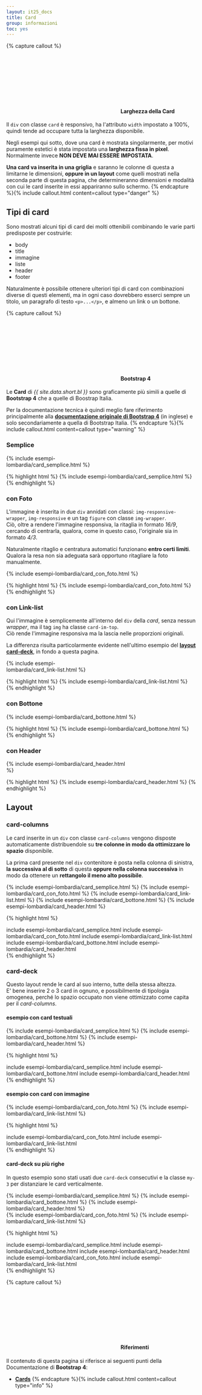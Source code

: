 ```yaml
---
layout: it25_docs
title: Card
group: informazioni
toc: yes
---
```


{% capture callout %}
####  <svg class="icon icon-danger icon-lg"><use xlink:href="{{ site.baseurl }}/dist/svg/sprite.svg#it-close-circle"></use></svg> Larghezza della Card
Il `div` con classe `card` è responsivo, ha l'attributo `width` impostato a 100%, quindi tende ad occupare tutta la larghezza disponibile.

Negli esempi qui sotto, dove una card è mostrata singolarmente, per motivi puramente estetici è stata impostata una **larghezza fissa in pixel**. Normalmente invece **NON DEVE MAI ESSERE IMPOSTATA**.

**Una card va inserita in una griglia** e saranno le colonne di questa a limitarne le dimensioni, **oppure in un layout** come quelli mostrati nella seconda parte di questa pagina, che determineranno dimensioni e modalità con cui le card inserite in essi appariranno sullo schermo.
{% endcapture %}{% include callout.html content=callout type="danger" %}


## Tipi di card
Sono mostrati alcuni tipi di card dei molti ottenibili combinando le varie parti predisposte per costruirle:
- body
- title
- immagine
- liste
- header
- footer

Naturalmente è possibile ottenere ulteriori tipi di card con combinazioni diverse di questi elementi, ma in ogni caso dovrebbero esserci sempre un titolo, un paragrafo di testo `<p>...</p>`, e almeno un link o un bottone.

{% capture callout %}
#### <svg class="icon icon-warning icon-lg"><use xlink:href="{{ site.baseurl }}/dist/svg/sprite.svg#it-warning-circle"></use></svg> Bootstrap 4
Le **Card** di *{{ site.data.short.bl }}* sono graficamente più simili a quelle di **Bootstrap 4** che a quelle di Boostrap Italia.

Per la documentazione tecnica è quindi meglio fare riferimento principalmente alla **[documentazione originale di Bootstrap 4](https://getbootstrap.com/docs/4.0/components/card/)**  (in inglese) e solo secondariamente a quella di Bootstrap Italia.
{% endcapture %}{% include callout.html content=callout type="warning" %}


### Semplice

<div class="bd-example">
  <div style="width: 18rem;">
    {% include esempi-lombardia/card_semplice.html %}
  </div>
</div>

{% highlight html %}
{% include esempi-lombardia/card_semplice.html %}
{% endhighlight %}


### con Foto

L'immagine è inserita in due `div` annidati con classi: `img-responsive-wrapper`, `img-responsive` e un tag `figure` con classe `img-wrapper`.  
Ciò, oltre a rendere l'immagine responsiva, la ritaglia in formato *16/9*, cercando di centrarla, qualora, come in questo caso, l'originale sia in formato *4/3*.

Naturalmente ritaglio e centratura automatici funzionano **entro certi limiti**. Qualora la resa non sia adeguata sarà opportuno ritagliare la foto manualmente.

<div class="bd-example">
  <div style="width: 25rem;">
    {% include esempi-lombardia/card_con_foto.html %}
  </div>
</div>

{% highlight html %}
{% include esempi-lombardia/card_con_foto.html %}
{% endhighlight %}


### con Link-list

Qui l'immagine è semplicemente all'interno del `div` della *card*, senza nessun *wrapper*, ma il tag `img` ha classe `card-im-top`.  
Ciò rende l'immagine responsiva ma la lascia nelle proporzioni originali.

La differenza risulta particolarmente evidente nell'ultimo esempio del **[layout card-deck](#card-deck)**, in fondo a questa pagina.

<div class="bd-example">
  <div style="width: 14rem;">
    {% include esempi-lombardia/card_link-list.html %}
  </div>
</div>

{% highlight html %}
{% include esempi-lombardia/card_link-list.html %}
{% endhighlight %}


### con Bottone
<div class="bd-example">
  <div style="width: 22rem;">
    {% include esempi-lombardia/card_bottone.html %}
  </div>
</div>

{% highlight html %}
{% include esempi-lombardia/card_bottone.html %}
{% endhighlight %}


### con Header

<div class="bd-example">
  <div style="width: 20rem;">
    {% include esempi-lombardia/card_header.html %}
  </div>
</div>

{% highlight html %}
{% include esempi-lombardia/card_header.html %}
{% endhighlight %}


## Layout

### card-columns
Le card inserite in un `div` con classe `card-columns` vengono disposte automaticamente distribuendole su **tre colonne in modo da ottimizzare lo spazio** disponibile.

La prima card presente nel `div` contenitore è posta nella colonna di sinistra, **la successiva al di sotto** di questa **oppure nella colonna successiva** in modo da ottenere un **rettangolo il meno alto possibile**.

<div class="bd-example">
  <div class="card-columns">
    {% include esempi-lombardia/card_semplice.html %}
    {% include esempi-lombardia/card_con_foto.html %}
    {% include esempi-lombardia/card_link-list.html %}
    {% include esempi-lombardia/card_bottone.html %}
    {% include esempi-lombardia/card_header.html %}
  </div>
</div>

{% highlight html %}
<div class="card-columns">
 include esempi-lombardia/card_semplice.html
 include esempi-lombardia/card_con_foto.html
 include esempi-lombardia/card_link-list.html
 include esempi-lombardia/card_bottone.html
 include esempi-lombardia/card_header.html
</div>
{% endhighlight %}


### card-deck
Questo layout rende le card al suo interno, tutte della stessa altezza.  
E' bene inserire 2 o 3 card in ognuno, e possibilmente di tipologia omogenea, perché lo spazio occupato non viene ottimizzato come capita per il *card-columns*.


#### esempio con card testuali

<div class="bd-example">
  <div class="card-deck">
    {% include esempi-lombardia/card_semplice.html %}
    {% include esempi-lombardia/card_bottone.html %}
    {% include esempi-lombardia/card_header.html %}
  </div>
</div>

{% highlight html %}
<div class="card-deck">
 include esempi-lombardia/card_semplice.html
 include esempi-lombardia/card_bottone.html
 include esempi-lombardia/card_header.html
</div>
{% endhighlight %}


#### esempio con card con immagine

<div class="bd-example">
  <div class="card-deck">
    {% include esempi-lombardia/card_con_foto.html %}
    {% include esempi-lombardia/card_link-list.html %}
  </div>
</div>

{% highlight html %}
<div class="card-deck">
  include esempi-lombardia/card_con_foto.html
  include esempi-lombardia/card_link-list.html
</div>
{% endhighlight %}



#### card-deck su più righe
In questo esempio sono stati usati due `card-deck` consecutivi e la classe `my-3` per distanziare le card verticalmente.

<div class="bd-example">
  <div class="card-deck my-3">
    {% include esempi-lombardia/card_semplice.html %}
    {% include esempi-lombardia/card_bottone.html %}
    {% include esempi-lombardia/card_header.html %}
  </div>
  <div class="card-deck my-3">
    {% include esempi-lombardia/card_con_foto.html %}
    {% include esempi-lombardia/card_link-list.html %}
  </div>
</div>

{% highlight html %}
<div class="card-deck my-3">
  include esempi-lombardia/card_semplice.html
  include esempi-lombardia/card_bottone.html
  include esempi-lombardia/card_header.html
</div>
<div class="card-deck my-3">
  include esempi-lombardia/card_con_foto.html
  include esempi-lombardia/card_link-list.html
</div>
{% endhighlight %}


{% capture callout %}
####  <svg class="icon icon-info icon-lg"><use xlink:href="{{ site.baseurl }}/dist/svg/sprite.svg#it-info-circle"></use></svg> Riferimenti
Il contenuto di questa pagina si riferisce ai seguenti punti della Documentazione di **Bootstrap 4**:
- **[Cards](https://getbootstrap.com/docs/4.0/components/card/)**
{% endcapture %}{% include callout.html content=callout type="info" %}
